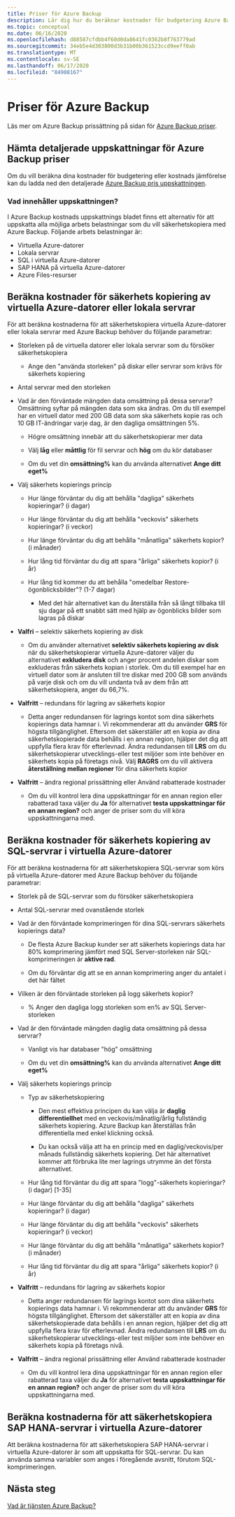 ```yaml
---
title: Priser för Azure Backup
description: Lär dig hur du beräknar kostnader för budgetering Azure Backup prissättning.
ms.topic: conceptual
ms.date: 06/16/2020
ms.openlocfilehash: d88587cfdbb4f60d0da8641fc0362b8f763779ad
ms.sourcegitcommit: 34eb5e4d303800d3b31b00b361523ccd9eeff0ab
ms.translationtype: MT
ms.contentlocale: sv-SE
ms.lasthandoff: 06/17/2020
ms.locfileid: "84908167"
---
```

# <a name="azure-backup-pricing"></a>Priser för Azure Backup

Läs mer om Azure Backup prissättning på sidan för [Azure Backup priser](https://azure.microsoft.com/pricing/details/backup/).

## <a name="download-detailed-estimates-for-azure-backup-pricing"></a>Hämta detaljerade uppskattningar för Azure Backup priser

Om du vill beräkna dina kostnader för budgetering eller kostnads jämförelse kan du ladda ned den detaljerade [Azure Backup pris uppskattningen](https://aka.ms/AzureBackupCostEstimates).  

### <a name="what-does-the-estimator-contain"></a>Vad innehåller uppskattningen?

I Azure Backup kostnads uppskattnings bladet finns ett alternativ för att uppskatta alla möjliga arbets belastningar som du vill säkerhetskopiera med Azure Backup. Följande arbets belastningar är:

- Virtuella Azure-datorer
- Lokala servrar
- SQL i virtuella Azure-datorer
- SAP HANA på virtuella Azure-datorer
- Azure Files-resurser

## <a name="estimate-costs-for-backing-up-azure-vms-or-on-premises-servers"></a>Beräkna kostnader för säkerhets kopiering av virtuella Azure-datorer eller lokala servrar

För att beräkna kostnaderna för att säkerhetskopiera virtuella Azure-datorer eller lokala servrar med Azure Backup behöver du följande parametrar:

- Storleken på de virtuella datorer eller lokala servrar som du försöker säkerhetskopiera
  - Ange den "använda storleken" på diskar eller servrar som krävs för säkerhets kopiering

- Antal servrar med den storleken

- Vad är den förväntade mängden data omsättning på dessa servrar?<br>
  Omsättning syftar på mängden data som ska ändras. Om du till exempel har en virtuell dator med 200 GB data som ska säkerhets kopie ras och 10 GB IT-ändringar varje dag, är den dagliga omsättningen 5%.

  - Högre omsättning innebär att du säkerhetskopierar mer data

  - Välj **låg** eller **måttlig** för fil servrar och **hög** om du kör databaser

  - Om du vet din **omsättning%** kan du använda alternativet **Ange ditt eget%**

- Välj säkerhets kopierings princip

  - Hur länge förväntar du dig att behålla "dagliga" säkerhets kopieringar? (i dagar)

  - Hur länge förväntar du dig att behålla "veckovis" säkerhets kopieringar? (i veckor)

  - Hur länge förväntar du dig att behålla "månatliga" säkerhets kopior? (i månader)

  - Hur lång tid förväntar du dig att spara "årliga" säkerhets kopior? (i år)

  - Hur lång tid kommer du att behålla "omedelbar Restore-ögonblicksbilder"? (1-7 dagar)

    - Med det här alternativet kan du återställa från så långt tillbaka till sju dagar på ett snabbt sätt med hjälp av ögonblicks bilder som lagras på diskar

- **Valfri** – selektiv säkerhets kopiering av disk

  - Om du använder alternativet **selektiv säkerhets kopiering av disk** när du säkerhetskopierar virtuella Azure-datorer väljer du alternativet **exkludera disk** och anger procent andelen diskar som exkluderas från säkerhets kopian i storlek. Om du till exempel har en virtuell dator som är ansluten till tre diskar med 200 GB som används på varje disk och om du vill undanta två av dem från att säkerhetskopiera, anger du 66,7%.

- **Valfritt** – redundans för lagring av säkerhets kopior

  - Detta anger redundansen för lagrings kontot som dina säkerhets kopierings data hamnar i. Vi rekommenderar att du använder **GRS** för högsta tillgänglighet. Eftersom det säkerställer att en kopia av dina säkerhetskopierade data behålls i en annan region, hjälper det dig att uppfylla flera krav för efterlevnad. Ändra redundansen till **LRS** om du säkerhetskopierar utvecklings-eller test miljöer som inte behöver en säkerhets kopia på företags nivå. Välj **RAGRS** om du vill aktivera **återställning mellan regioner** för dina säkerhets kopior

- **Valfritt** – ändra regional prissättning eller Använd rabatterade kostnader

  - Om du vill kontrol lera dina uppskattningar för en annan region eller rabatterad taxa väljer du **Ja** för alternativet **testa uppskattningar för en annan region?** och anger de priser som du vill köra uppskattningarna med.

## <a name="estimate-costs-for-backing-up-sql-servers-in-azure-vms"></a>Beräkna kostnader för säkerhets kopiering av SQL-servrar i virtuella Azure-datorer

För att beräkna kostnaderna för att säkerhetskopiera SQL-servrar som körs på virtuella Azure-datorer med Azure Backup behöver du följande parametrar:

- Storlek på de SQL-servrar som du försöker säkerhetskopiera

- Antal SQL-servrar med ovanstående storlek

- Vad är den förväntade komprimeringen för dina SQL-servrars säkerhets kopierings data?

  - De flesta Azure Backup kunder ser att säkerhets kopierings data har 80% komprimering jämfört med SQL Server-storleken när SQL-komprimeringen är **aktive rad**.

  - Om du förväntar dig att se en annan komprimering anger du antalet i det här fältet

- Vilken är den förväntade storleken på logg säkerhets kopior?

  - % Anger den dagliga logg storleken som en% av SQL Server-storleken

- Vad är den förväntade mängden daglig data omsättning på dessa servrar?

  - Vanligt vis har databaser "hög" omsättning

  - Om du vet din **omsättning%** kan du använda alternativet **Ange ditt eget%**

- Välj säkerhets kopierings princip

  - Typ av säkerhetskopiering

    - Den mest effektiva principen du kan välja är **daglig differentiellhet** med en veckovis/månatlig/årlig fullständig säkerhets kopiering. Azure Backup kan återställas från differentiella med enkel klickning också.

    - Du kan också välja att ha en princip med en daglig/veckovis/per månads fullständig säkerhets kopiering. Det här alternativet kommer att förbruka lite mer lagrings utrymme än det första alternativet.

  - Hur lång tid förväntar du dig att spara "logg"-säkerhets kopieringar? (i dagar) [1-35]

  - Hur länge förväntar du dig att behålla "dagliga" säkerhets kopieringar? (i dagar)

  - Hur länge förväntar du dig att behålla "veckovis" säkerhets kopieringar? (i veckor)

  - Hur länge förväntar du dig att behålla "månatliga" säkerhets kopior? (i månader)

  - Hur lång tid förväntar du dig att spara "årliga" säkerhets kopior? (i år)

- **Valfritt** – redundans för lagring av säkerhets kopior

  - Detta anger redundansen för lagrings kontot som dina säkerhets kopierings data hamnar i. Vi rekommenderar att du använder **GRS** för högsta tillgänglighet. Eftersom det säkerställer att en kopia av dina säkerhetskopierade data behålls i en annan region, hjälper det dig att uppfylla flera krav för efterlevnad. Ändra redundansen till **LRS** om du säkerhetskopierar utvecklings-eller test miljöer som inte behöver en säkerhets kopia på företags nivå.

- **Valfritt** – ändra regional prissättning eller Använd rabatterade kostnader

  - Om du vill kontrol lera dina uppskattningar för en annan region eller rabatterad taxa väljer du **Ja** för alternativet **testa uppskattningar för en annan region?** och anger de priser som du vill köra uppskattningarna med.

## <a name="estimate-costs-for-backing-up-sap-hana-servers-in-azure-vms"></a>Beräkna kostnaderna för att säkerhetskopiera SAP HANA-servrar i virtuella Azure-datorer

Att beräkna kostnaderna för att säkerhetskopiera SAP HANA-servrar i virtuella Azure-datorer är som att uppskatta för SQL-servrar. Du kan använda samma variabler som anges i föregående avsnitt, förutom SQL-komprimeringen.

## <a name="next-steps"></a>Nästa steg

[Vad är tjänsten Azure Backup?](backup-overview.md)
